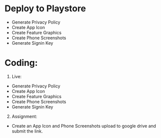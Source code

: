 # Deploy to Playstore

- Generate Privacy Policy
- Create App Icon
- Create Feature Graphics
- Create Phone Screenshots
- Generate Signin Key

# Coding:

1. Live:
- Generate Privacy Policy
- Create App Icon
- Create Feature Graphics
- Create Phone Screenshots
- Generate Signin Key

2. Assignment:
- Create an App Icon and Phone Screenshots upload to google drive and submit the link.


